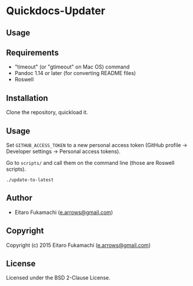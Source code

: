 # Quickdocs-Updater

## Usage

## Requirements

* "timeout" (or "gtimeout" on Mac OS) command
* Pandoc 1.14 or later (for converting README files)
* Roswell

## Installation

Clone the repository, quickload it.

## Usage

Set `GITHUB_ACCESS_TOKEN` to a new personal access token (GitHub profile -> Developer settings -> Personal access tokens).

Go to `scripts/` and call them on the command line (those are Roswell scripts).

    ./update-to-latest

## Author

* Eitaro Fukamachi (e.arrows@gmail.com)

## Copyright

Copyright (c) 2015 Eitaro Fukamachi (e.arrows@gmail.com)

## License

Licensed under the BSD 2-Clause License.
